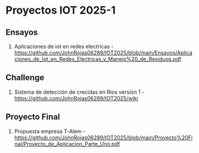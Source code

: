 # Proyectos IOT 2025-1

## Ensayos
  1. Aplicaciones de iot en redes electricas - https://github.com/JohnRojas06289/IOT2025/blob/main/Ensayos/Aplicaciones_de_Iot_en_Redes_Electricas_y_Manejo%20_de_Residuos.pdf
## Challenge
  1. Sistema de detección de crecidas en Rios versión 1 - https://github.com/JohnRojas06289/IOT2025/wiki
## Proyecto Final
  1. Propuesta empresa T-Alem - https://github.com/JohnRojas06289/IOT2025/blob/main/Proyecto%20Final/Proyecto_de_Aplicacion_Parte_Uno.pdf
